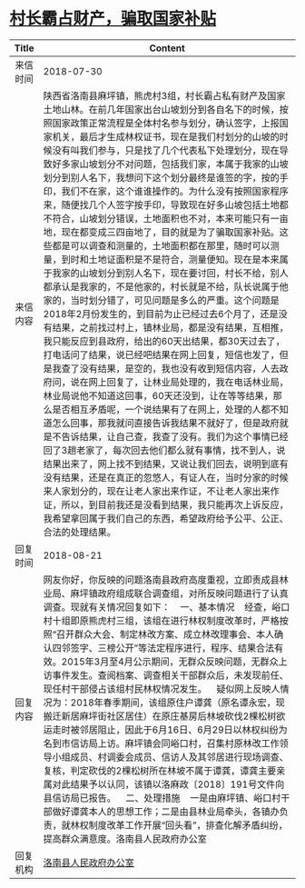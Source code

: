 # [村长霸占财产，骗取国家补贴](http://www.shangluo.gov.cn/zmhd/ldxxxx.jsp?urltype=leadermail.LeaderMailContentUrl&wbtreeid=1112&leadermailid=4843)

| Title |                                                                                                                                                                                                                                                                                                                                                                                                                                                 Content                                                                                                                                                                                                                                                                                                                                                                                                                                                  |
|:-----:|----------------------------------------------------------------------------------------------------------------------------------------------------------------------------------------------------------------------------------------------------------------------------------------------------------------------------------------------------------------------------------------------------------------------------------------------------------------------------------------------------------------------------------------------------------------------------------------------------------------------------------------------------------------------------------------------------------------------------------------------------------------------------------------------------------------------------------------------------------------------------------------------------------|
| 来信时间  | 2018-07-30                                                                                                                                                                                                                                                                                                                                                                                                                                                                                                                                                                                                                                                                                                                                                                                                                                                                                               |
| 来信内容  | 陕西省洛南县麻坪镇，熊虎村3组，村长霸占私有财产及国家土地山林。在前几年国家出台山坡划分到各自名下的时候，按照国家政策正常流程是全体村名参与划分，确认签字，上报国家机关，最后才生成林权证书，现在是我们村划分的山坡的时候没有叫我们参与，只是找了几个代表私下处理划分，现在导致好多家山坡划分不对问题，包括我们家，本属于我家的山坡划分到别人名下，我想问下这个划分最终是谁签的字，按的手印，我们不在家，这个谁谁操作的。为什么没有按照国家程序来，随便找几个人签字按手印，导致现在好多山坡包括土地都不符合，山坡划分错误，土地面积也不对，本来可能只有一亩地，现在都变成三四亩地了，目的就是为了骗取国家补贴。这些都是可以调查和测量的，土地面积都在那里，随时可以测量，到时和土地证面积是不是符合，测量便知。现在是本来属于我家的山坡划分到别人名下，现在要讨回，村长不给，别人都承认是我家的，不是他家的，村长就是不给，队长说属于他家的，当时划分错了，可见问题是多么的严重。这个问题是2018年2月份发生的，到目前为止已经过去6个月了，还是没有结果，之前找过村上，镇林业局，都是没有结果，互相推，我只能反应到县政府，给出的60天出结果，都30天过去了，打电话问了结果，说已经吧结果在网上回复，短信也发了，但是我查了没有结果，是空的，我也没有收到短信内容，人去政府问，说在网上回复了，让林业局处理的，我在电话林业局，林业局说他不知道这回事，60天还没到，让在等等结果，那么是否相互矛盾呢，一个说结果有了在网上，处理的人都不知道怎么回事，那我就问直接告诉我结果不就好了，但是政府就是不告诉结果，让自己查，我查了没有。我们为这个事情已经回了3趟老家了，每次回去他们都么就有事情，找不到人，说结果出来了，网上找不到结果，又说让我们回去，说明到底有没有结果，还是在真正的忽悠人，有证人在，当时分家的时候来人家划分的，现在让老人家出来作证，不让老人家出来作证，所以，到目前我还是没看到结果，我只能再次上诉反应，我希望拿回属于我们自己的东西，希望政府给予公平、公正、合法的处理结果。 |
| 回复时间  | 2018-08-21                                                                                                                                                                                                                                                                                                                                                                                                                                                                                                                                                                                                                                                                                                                                                                                                                                                                                               |
| 回复内容  | 网友你好，你反映的问题洛南县政府高度重视，立即责成县林业局、麻坪镇政府组成联合调查组，对所反映问题进行了认真调查。现就有关情况回复如下：    一、基本情况    经查，峪口村十组即原熊虎村三组，该组在进行林权制度改革时，严格按照“召开群众大会、制定林改方案、成立林改理事会、本人确认四邻签字、三榜公开”等法定程序进行，程序、结果合法有效。2015年3月至4月公示期间，无群众反映问题，无群众上访事件发生。查阅档案、调查相关干部群众后，未发现前任、现任村干部侵占该组村民林权情况发生。    疑似网上反映人情况为：2018年春季期间，该组原住户谭龚（原名谭永宏，现搬迁新居麻坪街社区居住）在原庄基房后林坡砍伐2棵松树欲运走时被邻居阻止，因此于6月16日、6月29日以林权纠纷为名到市信访局上访。麻坪镇会同峪口村，召集村原林改工作领导小组成员、村调委会成员、信访人及其邻居进行现场调查、复核，判定砍伐的2棵松树所在林坡不属于谭龚，谭龚主要亲属对此结果予以认同，该镇以洛麻政〔2018〕191号文件向县信访局已报告。    二、处理措施    一是由麻坪镇、峪口村干部做好谭龚本人的思想工作；二是由县林业局牵头，各镇办负责，就林权制度改革工作开展“回头看”，排查化解矛盾纠纷，提高群众满意度。洛南县人民政府办公室                                                                                                                                                                                                                                                                                                                               |
| 回复机构  | [洛南县人民政府办公室](../../category/agencies/洛南县人民政府办公室.md)                                                                                                                                                                                                                                                                                                                                                                                                                                                                                                                                                                                                                                                                                                                                                                                                                                                      |